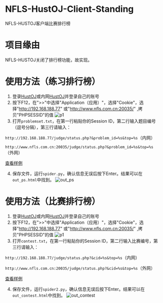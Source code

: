 # NFLS-HustOJ-Client-Standing
NFLS-HUSTOJ客户端比赛排行榜
# 项目缘由
NFLS-HUSTOJ关闭了排行榜功能，故实现。

# 使用方法（练习排行榜）
1. 登录[HustOJ](http://www.nfls.com.cn:20035/)或内网[HustOJ](http://192.168.188.77)并登录自己的账号
2. 按下F12，在">>"中选择"Application（应用）"，选择"Cookie"，选择"http://192.168.188.77" 或"http://www.nfls.com.cn:20035/" ,拷贝"PHPSESSID"的值
![p1](https://user-images.githubusercontent.com/34835642/141992653-afe2a6ec-6589-48a5-b9f3-991415403d38.PNG)
3. 打开`problemset.txt`，在第一行粘贴你的Session ID，第二行输入题目编号（逗号分隔），第三行请输入：

`http://192.168.188.77/judge/status.php?&problem_id=%s&top=%s`（内网）

`http://www.nfls.com.cn:20035/judge/status.php?&problem_id=%s&top=%s`（外网）

[查看样例](https://github.com/XiaoGeNintendo/NFLS-HustOJ-Client-Standing/blob/main/problemset.txt)

4. 保存文件，运行`spider.py`，确认信息无误后按下Enter。结果可以在`out_ps.html`中找到。
![out_ps](https://user-images.githubusercontent.com/34835642/141993368-3df37954-26c7-4315-8d47-6b02de41eb44.png)

# 使用方法（比赛排行榜）
1. 登录[HustOJ](http://www.nfls.com.cn:20035/)或内网[HustOJ](http://192.168.188.77)并登录自己的账号
2. 按下F12，在">>"中选择"Application（应用）"，选择"Cookie"，选择"http://192.168.188.77" 或"http://www.nfls.com.cn:20035/" ,拷贝"PHPSESSID"的值
![p1](https://user-images.githubusercontent.com/34835642/141992653-afe2a6ec-6589-48a5-b9f3-991415403d38.PNG)
3. 打开`contest.txt`，在第一行粘贴你的Session ID，第二行输入比赛编号，第三行请输入：

`http://192.168.188.77/judge/status.php?&cid=%s&top=%s`（内网）

`http://www.nfls.com.cn:20035/judge/status.php?&cid=%s&top=%s`（外网）

[查看样例](https://github.com/XiaoGeNintendo/NFLS-HustOJ-Client-Standing/blob/main/contest.txt)

4. 保存文件，运行`spider2.py`，确认信息无误后按下Enter。结果可以在`out_contest.html`中找到。
![out_contest](https://user-images.githubusercontent.com/34835642/141993478-2255bc81-c3e4-4037-a1e5-249e2df7dd5f.png)

